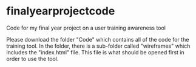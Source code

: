 # finalyearprojectcode
Code for my final year project on a user training awareness tool


Please download the folder "Code" which contains all of the code for the training tool. In the folder, there is a sub-folder called "wireframes"
which includes the "index.html" file. This file is what should be opened first in order to use the tool.
